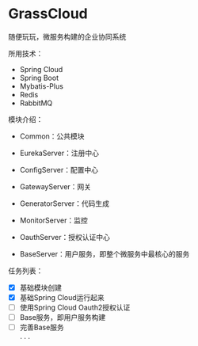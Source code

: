 # GrassCloud
随便玩玩，微服务构建的企业协同系统

所用技术：

- Spring Cloud
- Spring Boot
- Mybatis-Plus
- Redis
- RabbitMQ

模块介绍：

- Common：公共模块

- EurekaServer：注册中心
- ConfigServer：配置中心
- GatewayServer：网关
- GeneratorServer：代码生成
- MonitorServer：监控
- OauthServer：授权认证中心
- BaseServer：用户服务，即整个微服务中最核心的服务

任务列表：

- [x] 基础模块创建
- [x] 基础Spring Cloud运行起来
- [ ] 使用Spring Cloud Oauth2授权认证
- [ ] Base服务，即用户服务构建
- [ ] 完善Base服务    
  .
  .
  .
